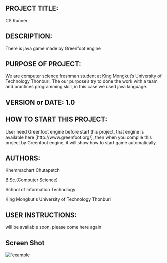<h2>PROJECT TITLE:</h2> 
<p>CS Runner</p>

<h2>DESCRIPTION:</h2>
<p>There is java game made by Greenfoot engine</p>

<h2>PURPOSE OF PROJECT:</h2>
<p>We are computer science freshman student at King Mongkut’s University of Technology Thonburi, The our purpose’s try to done the work with a team and practices programming skill, in this case we used java language.</p>

<h2>VERSION or DATE: 1.0</h2>

<h2>HOW TO START THIS PROJECT:</h2>
<p>User need Greenfoot engine before start this project, that engine is available here [http://www.greenfoot.org/], then when you compile this project by Greenfoot engine, it will show how to start game automatically.</p>

<h2>AUTHORS:</h2>
<p>Khemmachart Chutapetch</p>
<p>B.Sc.(Computer Science)</p>
<p>School of Information Technology</p>
<p>King Mongkut's University of Technology Thonburi</p>

<h2>USER INSTRUCTIONS:</h2>
<p>will be available soon, please come here again</p>

<h2>Screen Shot</h2>
<img src="https://lh4.googleusercontent.com/-Yvf8Si-RkyQ/UXfvk5TJSKI/AAAAAAAAAHQ/8FkEMqGnvx4/w998-h500-no/1233.jpg" alt=“example picture in CS Runner”>